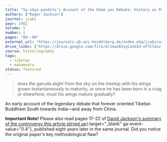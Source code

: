 ```yaml
---
title: "Sa skya pandita's Account of the bSam yas Debate: History as Polemic"
authors: ["Roger Jackson"]
journal: jiabs
year: 1982
volume: 5
number: 1
pages: "89--99"
external_url: "https://journals.ub.uni-heidelberg.de/index.php/jiabs/article/download/8564/2471/0"
drive_links: ["https://drive.google.com/file/d/1easB3vyCa1GId-eY7Clmvz-h6WFGRqZe/view?usp=drivesdk"]
course: historiography
tags:
  - tibetan
  - mahamudra
status: featured
---
```


> does the garuda alight from the sky on the treetop with his wings grown instantaneously to maturity, or once he has been born in a crag or elsewhere, must his wings mature gradually?

An early account of the legendary debate that forever oriented Tibetan Buddhism South towards India—and away from China.

**Important Note!** Please also read pages 17–22 of [David Jackson's summary of the controversy this article stirred up](https://journals.ub.uni-heidelberg.de/index.php/jiabs/article/download/8772/2679/0){:target="_blank" ga-event-value="0.4"}, published eight years later in the same journal. Did you notice the original paper's key methodological flaw?

